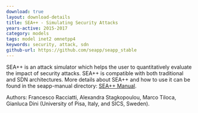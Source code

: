 ```yaml
---
download: true
layout: download-details
title: SEA++ - Simulating Security Attacks
years-active: 2015-2017
category: models
tags: model inet2 omnetpp4
keywords: security, attack, sdn
github-url: https://github.com/seapp/seapp_stable
---
```


SEA++ is an attack simulator which helps the user to quantitatively evaluate the
impact of security attacks. SEA++ is compatible with both traditional and SDN
architectures. More details about SEA++ and how to use it can be found in the
seapp-manual directory:
[SEA++ Manual](https://github.com/seapp/seapp_stable/raw/master/seapp-manual/seapp-manual.pdf).

Authors: Francesco Racciatti, Alexandra Stagkopoulou, Marco Tiloca, Gianluca Dini
(University of Pisa, Italy, and SICS, Sweden).
